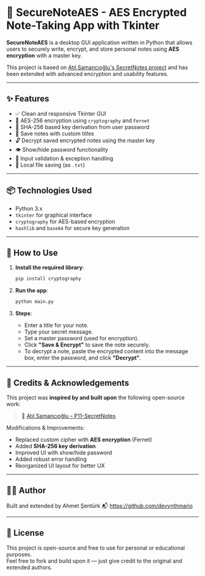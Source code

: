 # 🔐 SecureNoteAES - AES Encrypted Note-Taking App with Tkinter

**SecureNoteAES** is a desktop GUI application written in Python that allows users to securely write, encrypt, and store personal notes using **AES encryption** with a master key.

This project is based on [Atıl Samancıoğlu's SecretNotes project](https://github.com/atilsamancioglu/P11-SecretNotes) and has been extended with advanced encryption and usability features.

---

## ✨ Features

- ✅ Clean and responsive Tkinter GUI
- 🔐 AES-256 encryption using `cryptography` and `Fernet`
- 🧠 SHA-256 based key derivation from user password
- 📌 Save notes with custom titles
- 🔓 Decrypt saved encrypted notes using the master key
- 👁️ Show/hide password functionality
- 🚫 Input validation & exception handling
- 💾 Local file saving (as `.txt`)

---

## 📦 Technologies Used

- Python 3.x
- `tkinter` for graphical interface
- `cryptography` for AES-based encryption
- `hashlib` and `base64` for secure key generation

---

## 🚀 How to Use

1. **Install the required library**:
    ```bash
    pip install cryptography
    ```

2. **Run the app**:
    ```bash
    python main.py
    ```

3. **Steps**:
    - Enter a title for your note.
    - Type your secret message.
    - Set a master password (used for encryption).
    - Click **"Save & Encrypt"** to save the note securely.
    - To decrypt a note, paste the encrypted content into the message box, enter the password, and click **"Decrypt"**.

---

## 🔗 Credits & Acknowledgements

This project was **inspired by and built upon** the following open-source work:

> 🔗 [Atıl Samancıoğlu – P11-SecretNotes](https://github.com/atilsamancioglu/P11-SecretNotes)

Modifications & Improvements:
- Replaced custom cipher with **AES encryption** (Fernet)
- Added **SHA-256 key derivation**
- Improved UI with show/hide password
- Added robust error handling
- Reorganized UI layout for better UX

---

## 🧑‍💻 Author

Built and extended by Ahmet Şentürk
📬 https://github.com/devynthmario

---

## 📄 License

This project is open-source and free to use for personal or educational purposes.  
Feel free to fork and build upon it — just give credit to the original and extended authors.

